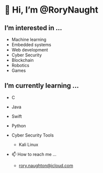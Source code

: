 # 👋 Hi, I’m @RoryNaught
  
  ## I’m interested in ...
  - Machine learning
  - Embedded systems
  - Web development
  - Cyber Security
  - Blockchain
  - Robotics
  - Games
 
 
  ## I’m currently learning ...
  - C
  - Java
  - Swift
  - Python
  - Cyber Security Tools
    - Kali Linux 
    

- 📫 How to reach me ...
  - rory.naughton@icloud.com  

<!---
RoryNaught/RoryNaught is a ✨ special ✨ repository because its `README.md` (this file) appears on your GitHub profile.
You can click the Preview link to take a look at your changes.
--->
